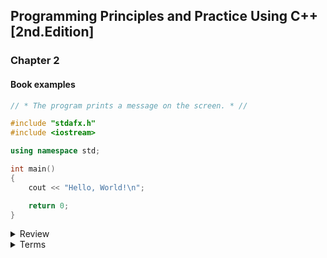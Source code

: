 ## Programming Principles and Practice Using C++ [2nd.Edition]

### Chapter 2

#### Book examples

``` cpp
// * The program prints a message on the screen. * //

#include "stdafx.h"
#include <iostream>

using namespace std;

int main()
{
    cout << "Hello, World!\n";

    return 0;
}
```

<details>
<summary>Review</summary>

1. ask 1
2. asd 2

</details>

<details>
<summary>Terms</summary>

1. e
2. w

</details>
